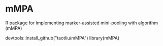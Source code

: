 # mMPA
R package for implementing marker-assisted mini-pooling with algorithm (mMPA)


devtools::install_github("taotliu/mMPA")
library(mMPA)

